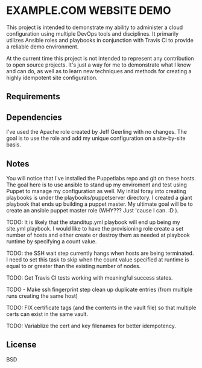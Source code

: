 EXAMPLE.COM WEBSITE DEMO 
========================

This project is intended to demonstrate my ability to administer a cloud configuration using multiple DevOps tools and disciplines.  It primarily utilizes Ansible roles and playbooks in conjunction with Travis CI to provide a reliable demo environment.

At the current time this project is not intended to represent any contribution to open source projects.  It's just a way for me to demonstrate what I know and can do, as well as to learn new techniques and methods for creating a highly idempotent site configuration.


Requirements
------------

Dependencies
------------

I've used the Apache role created by Jeff Geerling with no changes.  The goal is to use the role and add my unique configuration on a site-by-site basis.

Notes
-----

You will notice that I've installed the Puppetlabs repo and git on these hosts.  The goal here is to use ansible to stand up my enviroment and test using Puppet to manage my configuration as well.  My initial foray into creating playbooks is under the playbooks/puppetserver directory.  I created a giant playbook that ends up building a puppet master.  My ultimate goal will be to create an ansible puppet master role (WHY??? Just 'cause I can.   :D   ).

TODO:  It is likely that the standitup.yml playbook will end up being my site.yml playbook.  I would like to have the provisioning role create a set number of hosts and either create or destroy them as needed at playbook runtime by specifying a count value.

 TODO:  the SSH wait step currently hangs when hosts are being terminated.  I need to set this task to skip when the count value specified at runtime is equal to or greater than the existing number of nodes.

TODO:  Get Travis CI tests working with meaningful success states.

TODO - Make ssh fingerprint step clean up duplicate entries (from multiple runs creating the same host)

TODO:  FIX certificate tags (and the contents in the vault file) so that multiple certs can exist in the same vault.

TODO:  Variablize the cert and key filenames for better idempotency.


License
-------

BSD


